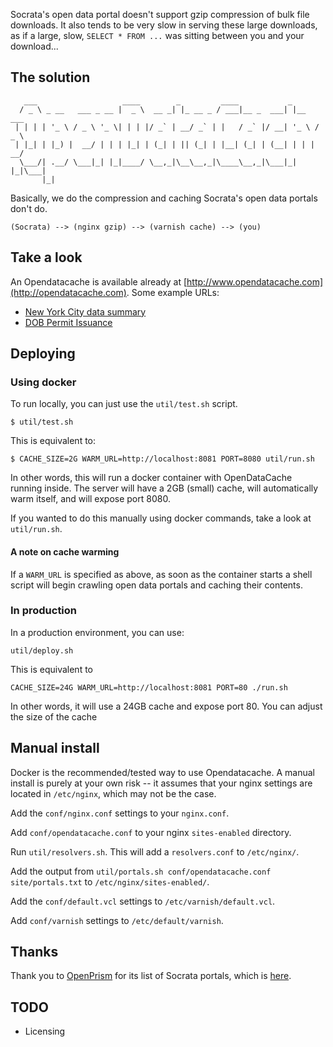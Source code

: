 Socrata's open data portal doesn't support gzip compression of bulk file
downloads.  It also tends to be very slow in serving these large downloads, as
if a large, slow, `SELECT * FROM ...` was sitting between you and your
download...

## The solution

```
   ___                   ____        _         ____           _
  / _ \ _ __   ___ _ __ |  _ \  __ _| |_ __ _ / ___|__ _  ___| |__   ___
 | | | | '_ \ / _ \ '_ \| | | |/ _` | __/ _` | |   / _` |/ __| '_ \ / _ \
 | |_| | |_) |  __/ | | | |_| | (_| | || (_| | |__| (_| | (__| | | |  __/
  \___/| .__/ \___|_| |_|____/ \__,_|\__\__,_|\____\__,_|\___|_| |_|\___|
       |_|
```

Basically, we do the compression and caching Socrata's open data portals don't
do.

```
(Socrata) --> (nginx gzip) --> (varnish cache) --> (you)
```

## Take a look

An Opendatacache is available already at
[http://www.opendatacache.com](http://opendatacache.com).  Some example URLs:

* [New York City data summary](http://www.opendatacache.com/data.cityofnewyork.us/data.json)
* [DOB Permit Issuance](http://www.opendatacache.com/data.cityofnewyork.us/api/views/td5q-ry6d/rows.csv)

## Deploying

### Using docker

To run locally, you can just use the `util/test.sh` script.

    $ util/test.sh

This is equivalent to:

    $ CACHE_SIZE=2G WARM_URL=http://localhost:8081 PORT=8080 util/run.sh

In other words, this will run a docker container with OpenDataCache running
inside.  The server will have a 2GB (small) cache, will automatically warm
itself, and will expose port 8080.

If you wanted to do this manually using docker commands, take a look at
`util/run.sh`.

#### A note on cache warming

If a `WARM_URL` is specified as above, as soon as the container starts a shell
script will begin crawling open data portals and caching their contents.

### In production

In a production environment, you can use:

    util/deploy.sh

This is equivalent to

    CACHE_SIZE=24G WARM_URL=http://localhost:8081 PORT=80 ./run.sh

In other words, it will use a 24GB cache and expose port 80.  You can adjust
the size of the cache

## Manual install

Docker is the recommended/tested way to use Opendatacache.  A manual install is
purely at your own risk -- it assumes that your nginx settings are located in
`/etc/nginx`, which may not be the case.

Add the `conf/nginx.conf` settings to your `nginx.conf`.

Add `conf/opendatacache.conf` to your nginx `sites-enabled` directory.

Run `util/resolvers.sh`.  This will add a `resolvers.conf` to `/etc/nginx/`.

Add the output from `util/portals.sh conf/opendatacache.conf site/portals.txt` to
`/etc/nginx/sites-enabled/`.

Add the `conf/default.vcl` settings to `/etc/varnish/default.vcl`.

Add `conf/varnish` settings to `/etc/default/varnish`.

## Thanks

Thank you to [OpenPrism](https://github.com/tlevine/openprism) for its list of
Socrata portals, which is
[here](https://github.com/tlevine/openprism/blob/gh-pages/src/index.js#L24).

## TODO

* Licensing
